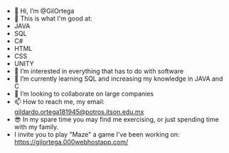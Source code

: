 - 👋 Hi, I’m @GilOrtega
- 🔬 This is what I'm good at:
- JAVA
- SQL
- C#
- HTML
- CSS
- UNITY
- 👀 I’m interested in everything that has to do with software
- 🌱 I’m currently learning SQL and increasing my knowledge in JAVA and C
- 💞️ I’m looking to collaborate on large companies
- 📫 How to reach me, my email: gildardo.ortega181945@potros.itson.edu.mx
- 😎 In my spare time you may find me exercising, or just spending time with my family.
- I invite you to play "Maze" a game I've been working on: https://gilortega.000webhostapp.com/
<!---
GilOrtega/GilOrtega is a ✨ special ✨ repository because its `README.md` (this file) appears on your GitHub profile.
You can click the Preview link to take a look at your changes.
--->
